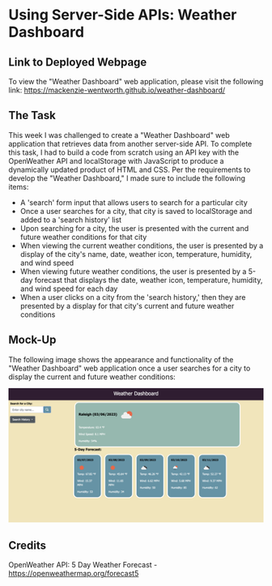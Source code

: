 # Using Server-Side APIs: Weather Dashboard


## Link to Deployed Webpage 
To view the "Weather Dashboard" web application, please visit the following link: https://mackenzie-wentworth.github.io/weather-dashboard/


## The Task

This week I was challenged to create a "Weather Dashboard" web application that retrieves data from another server-side API. To complete this task, I had to build a code from scratch using an API key with the OpenWeather API and localStorage with JavaScript to produce a dynamically updated product of HTML and CSS. Per the requirements to develop the "Weather Dashboard," I made sure to include the following items:

* A 'search' form input that allows users to search for a particular city
* Once a user searches for a city, that city is saved to localStorage and added to a 'search history' list
* Upon searching for a city, the user is presented with the current and future weather conditions for that city
* When viewing the current weather conditions, the user is presented by a display of the city's name, date, weather icon, temperature, humidity, and wind speed
* When viewing future weather conditions, the user is presented by a 5-day forecast that displays the date, weather icon, temperature, humidity, and wind speed for each day
* When a user clicks on a city from the 'search history,' then they are presented by a display for that city's current and future weather conditions


## Mock-Up

The following image shows the appearance and functionality of the "Weather Dashboard" web application once a user searches for a city to display the current and future weather conditions:

![An image of the web application for the Weather Dashboard that displays the current and future weather conditions for a particular city.](./assets/images/deployed-page-weather-dashboard.png)

## Credits

OpenWeather API: 5 Day Weather Forecast - https://openweathermap.org/forecast5